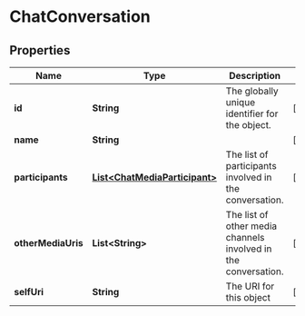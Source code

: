 
# ChatConversation

## Properties
Name | Type | Description | Notes
------------ | ------------- | ------------- | -------------
**id** | **String** | The globally unique identifier for the object. |  [optional]
**name** | **String** |  |  [optional]
**participants** | [**List&lt;ChatMediaParticipant&gt;**](ChatMediaParticipant.md) | The list of participants involved in the conversation. |  [optional]
**otherMediaUris** | **List&lt;String&gt;** | The list of other media channels involved in the conversation. |  [optional]
**selfUri** | **String** | The URI for this object |  [optional]




